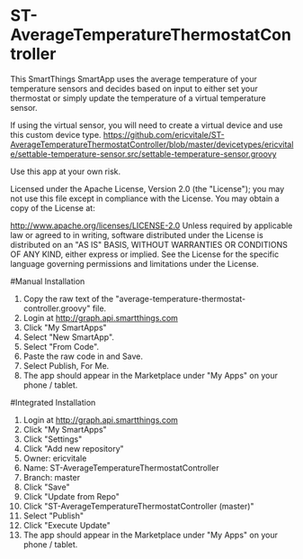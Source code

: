 # ST-AverageTemperatureThermostatController
This SmartThings SmartApp uses the average temperature of your temperature sensors and decides based on input to either set your thermostat or simply update the temperature of a virtual temperature sensor. 

If using the virtual sensor, you will need to create a virtual device and use this custom device type.
https://github.com/ericvitale/ST-AverageTemperatureThermostatController/blob/master/devicetypes/ericvitale/settable-temperature-sensor.src/settable-temperature-sensor.groovy

Use this app at your own risk.

Licensed under the Apache License, Version 2.0 (the "License"); you may not use this file except in compliance with the License. You may obtain a copy of the License at: 

http://www.apache.org/licenses/LICENSE-2.0 
Unless required by applicable law or agreed to in writing, software distributed under the License is distributed on an "AS IS" BASIS, WITHOUT WARRANTIES OR CONDITIONS OF ANY KIND, either express or implied. See the License for the specific language governing permissions and limitations under the License. 

#Manual Installation

1. Copy the raw text of the "average-temperature-thermostat-controller.groovy" file.
2. Login at http://graph.api.smartthings.com
3. Click "My SmartApps"
4. Select "New SmartApp".
5. Select "From Code".
6. Paste the raw code in and Save.
7. Select Publish, For Me.
8. The app should appear in the Marketplace under "My Apps" on your phone / tablet.

#Integrated Installation
1. Login at http://graph.api.smartthings.com
2. Click "My SmartApps"
3. Click "Settings"
4. Click "Add new repository"
5. Owner: ericvitale
6. Name: ST-AverageTemperatureThermostatController
7. Branch: master
8. Click "Save"
9. Click "Update from Repo"
10. Click "ST-AverageTemperatureThermostatController (master)"
11. Select "Publish"
12. Click "Execute Update"
13. The app should appear in the Marketplace under "My Apps" on your phone / tablet.
